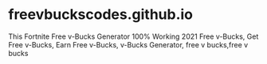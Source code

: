 # freevbuckscodes.github.io
This Fortnite Free v-Bucks Generator 100% Working 2021 Free v-Bucks, Get Free v-Bucks, Earn Free v-Bucks, v-Bucks Generator, free v bucks,free v bucks
